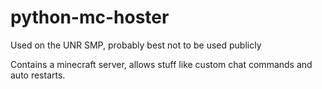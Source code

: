 # python-mc-hoster
Used on the UNR SMP, probably best not to be used publicly

Contains a minecraft server, allows stuff like custom chat commands and auto restarts.

